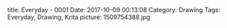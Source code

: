title: Everyday - 0001
Date: 2017-10-09 00:13:08
Category: Drawing
Tags: Everyday, Drawing, Krita
picture: 1509754388.jpg
